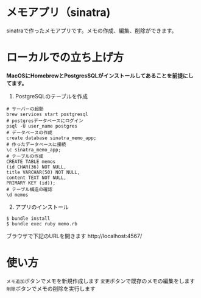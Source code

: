 # メモアプリ（sinatra)
sinatraで作ったメモアプリです。メモの作成、編集、削除ができます。
# ローカルでの立ち上げ方
**MacOSにHomebrewとPostgresSQLがインストールしてあることを前提にしてます。**
1. PostgreSQLのテーブルを作成
```
# サーバーの起動
brew services start postgresql
# postgresデータベースにログイン
psql -U user_name postgres
# データベースの作成
create database sinatra_memo_app;
# 作ったデータベースに接続
\c sinatra_memo_app;
# テーブルの作成
CREATE TABLE memos
(id CHAR(36) NOT NULL,
title VARCHAR(50) NOT NULL,
content TEXT NOT NULL,
PRIMARY KEY (id));
# テーブル構造の確認
\d memos
```
2. アプリのインストール
```
$ bundle install
$ bundle exec ruby memo.rb
```
ブラウザで下記のURLを開きます
http://localhost:4567/
# 使い方
`メモ追加`ボタンでメモを新規作成します
`変更`ボタンで既存のメモの編集をします
`削除`ボタンでメモの削除を実行します

